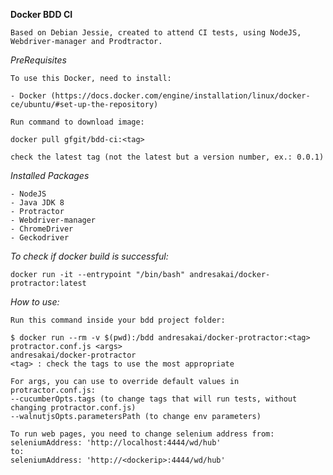 
**Docker BDD CI**

	Based on Debian Jessie, created to attend CI tests, using NodeJS, Webdriver-manager and Prodtractor.

*PreRequisites*
	
	To use this Docker, need to install:
	
	- Docker (https://docs.docker.com/engine/installation/linux/docker-ce/ubuntu/#set-up-the-repository)

	Run command to download image:
	
	docker pull gfgit/bdd-ci:<tag>

	check the latest tag (not the latest but a version number, ex.: 0.0.1)

*Installed Packages*

	- NodeJS
	- Java JDK 8
	- Protractor
	- Webdriver-manager
	- ChromeDriver
	- Geckodriver
	
*To check if docker build is successful:*
	
	docker run -it --entrypoint "/bin/bash" andresakai/docker-protractor:latest

*How to use:*

	Run this command inside your bdd project folder:
	
	$ docker run --rm -v $(pwd):/bdd andresakai/docker-protractor:<tag> protractor.conf.js <args>
	andresakai/docker-protractor
	<tag> : check the tags to use the most appropriate

	For args, you can use to override default values in protractor.conf.js:
	--cucumberOpts.tags (to change tags that will run tests, without changing protractor.conf.js)
	--walnutjsOpts.parametersPath (to change env parameters)
	
	To run web pages, you need to change selenium address from: seleniumAddress: 'http://localhost:4444/wd/hub'
	to:
	seleniumAddress: 'http://<dockerip>:4444/wd/hub'